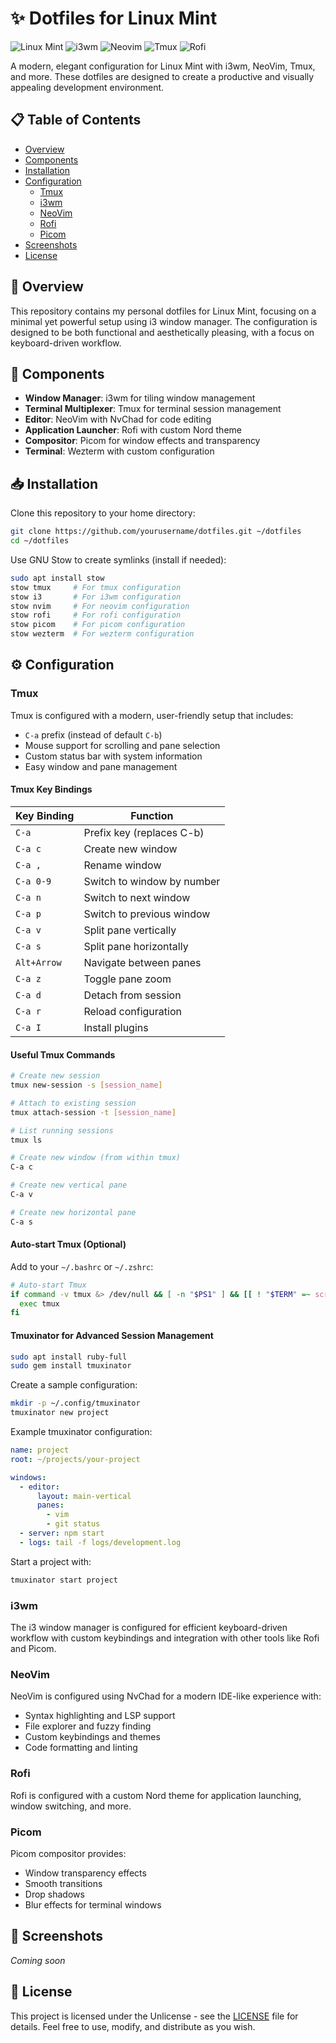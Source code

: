 # ✨ Dotfiles for Linux Mint

![Linux Mint](https://img.shields.io/badge/Linux_Mint-87CF3E?style=for-the-badge&logo=linux-mint&logoColor=white)
![i3wm](https://img.shields.io/badge/i3wm-2D2D2D?style=for-the-badge&logo=i3&logoColor=white)
![Neovim](https://img.shields.io/badge/NeoVim-57A143?style=for-the-badge&logo=neovim&logoColor=white)
![Tmux](https://img.shields.io/badge/tmux-1BB91F?style=for-the-badge&logo=tmux&logoColor=white)
![Rofi](https://img.shields.io/badge/rofi-5294E2?style=for-the-badge&logoColor=white)

A modern, elegant configuration for Linux Mint with i3wm, NeoVim, Tmux, and more. These dotfiles are designed to create a productive and visually appealing development environment.

## 📋 Table of Contents

- [Overview](#-overview)
- [Components](#-components)
- [Installation](#-installation)
- [Configuration](#-configuration)
  - [Tmux](#tmux)
  - [i3wm](#i3wm)
  - [NeoVim](#neovim)
  - [Rofi](#rofi)
  - [Picom](#picom)
- [Screenshots](#-screenshots)
- [License](#-license)

## 🚀 Overview

This repository contains my personal dotfiles for Linux Mint, focusing on a minimal yet powerful setup using i3 window manager. The configuration is designed to be both functional and aesthetically pleasing, with a focus on keyboard-driven workflow.

## 🧩 Components

- **Window Manager**: i3wm for tiling window management
- **Terminal Multiplexer**: Tmux for terminal session management
- **Editor**: NeoVim with NvChad for code editing
- **Application Launcher**: Rofi with custom Nord theme
- **Compositor**: Picom for window effects and transparency
- **Terminal**: Wezterm with custom configuration

## 📥 Installation

Clone this repository to your home directory:

```bash
git clone https://github.com/yourusername/dotfiles.git ~/dotfiles
cd ~/dotfiles
```

Use GNU Stow to create symlinks (install if needed):

```bash
sudo apt install stow
stow tmux     # For tmux configuration
stow i3       # For i3wm configuration
stow nvim     # For neovim configuration
stow rofi     # For rofi configuration
stow picom    # For picom configuration
stow wezterm  # For wezterm configuration
```

## ⚙️ Configuration

### Tmux

Tmux is configured with a modern, user-friendly setup that includes:

- `C-a` prefix (instead of default `C-b`)
- Mouse support for scrolling and pane selection
- Custom status bar with system information
- Easy window and pane management

#### Tmux Key Bindings

| Key Binding | Function |
|-------------|----------|
| `C-a` | Prefix key (replaces C-b) |
| `C-a c` | Create new window |
| `C-a ,` | Rename window |
| `C-a 0-9` | Switch to window by number |
| `C-a n` | Switch to next window |
| `C-a p` | Switch to previous window |
| `C-a v` | Split pane vertically |
| `C-a s` | Split pane horizontally |
| `Alt+Arrow` | Navigate between panes |
| `C-a z` | Toggle pane zoom |
| `C-a d` | Detach from session |
| `C-a r` | Reload configuration |
| `C-a I` | Install plugins |

#### Useful Tmux Commands

```bash
# Create new session
tmux new-session -s [session_name]

# Attach to existing session
tmux attach-session -t [session_name]

# List running sessions
tmux ls

# Create new window (from within tmux)
C-a c

# Create new vertical pane
C-a v

# Create new horizontal pane
C-a s
```

#### Auto-start Tmux (Optional)

Add to your `~/.bashrc` or `~/.zshrc`:

```bash
# Auto-start Tmux
if command -v tmux &> /dev/null && [ -n "$PS1" ] && [[ ! "$TERM" =~ screen ]] && [[ ! "$TERM" =~ tmux ]] && [ -z "$TMUX" ]; then
  exec tmux
fi
```

#### Tmuxinator for Advanced Session Management

```bash
sudo apt install ruby-full
sudo gem install tmuxinator
```

Create a sample configuration:

```bash
mkdir -p ~/.config/tmuxinator
tmuxinator new project
```

Example tmuxinator configuration:

```yaml
name: project
root: ~/projects/your-project

windows:
  - editor:
      layout: main-vertical
      panes:
        - vim
        - git status
  - server: npm start
  - logs: tail -f logs/development.log
```

Start a project with:

```bash
tmuxinator start project
```

### i3wm

The i3 window manager is configured for efficient keyboard-driven workflow with custom keybindings and integration with other tools like Rofi and Picom.

### NeoVim

NeoVim is configured using NvChad for a modern IDE-like experience with:
- Syntax highlighting and LSP support
- File explorer and fuzzy finding
- Custom keybindings and themes
- Code formatting and linting

### Rofi

Rofi is configured with a custom Nord theme for application launching, window switching, and more.

### Picom

Picom compositor provides:
- Window transparency effects
- Smooth transitions
- Drop shadows
- Blur effects for terminal windows

## 📸 Screenshots

*Coming soon*

## 📄 License

This project is licensed under the Unlicense - see the [LICENSE](LICENSE) file for details. Feel free to use, modify, and distribute as you wish.
